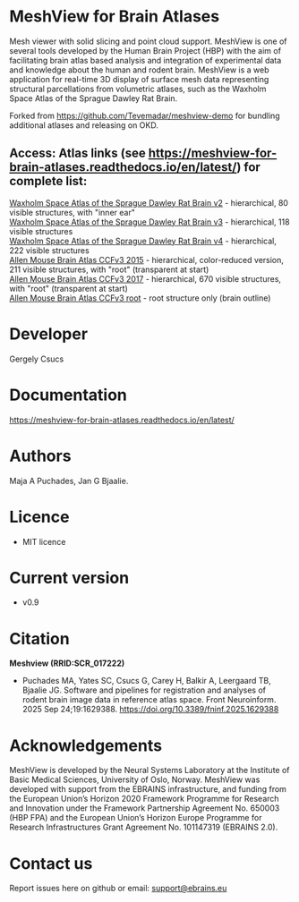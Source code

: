 # MeshView for Brain Atlases
Mesh viewer with solid slicing and point cloud support.
MeshView is one of several tools developed by the Human Brain Project (HBP) with the aim of facilitating brain atlas based analysis and integration of experimental data and knowledge about the human and rodent brain. MeshView is a web application for real-time 3D display of surface mesh data representing structural parcellations from volumetric atlases, such as the Waxholm Space Atlas of the Sprague Dawley Rat Brain.

Forked from https://github.com/Tevemadar/meshview-demo for bundling additional atlases and releasing on OKD.

## Access: Atlas links (see https://meshview-for-brain-atlases.readthedocs.io/en/latest/) for complete list:

[Waxholm Space Atlas of the Sprague Dawley Rat Brain v2](https://meshview.apps.hbp.eu/?atlas=WHS_SD_Rat_v2_39um) - hierarchical, 80 visible structures, with "inner ear"  
[Waxholm Space Atlas of the Sprague Dawley Rat Brain v3](https://meshview.apps.hbp.eu/?atlas=WHS_SD_Rat_v3_39um) - hierarchical, 118 visible structures  
[Waxholm Space Atlas of the Sprague Dawley Rat Brain v4](https://meshview.apps.hbp.eu/?atlas=WHS_SD_Rat_v4_39um) - hierarchical, 222 visible structures  
[Allen Mouse Brain Atlas CCFv3 2015](https://meshview.apps.hbp.eu/?atlas=ABA_Mouse_CCFv3_2015_25um) - hierarchical, color-reduced version, 211 visible structures, with "root" (transparent at start)  
[Allen Mouse Brain Atlas CCFv3 2017](https://meshview.apps.hbp.eu/?atlas=ABA_Mouse_CCFv3_2017_25um) - hierarchical, 670 visible structures, with "root" (transparent at start)  
[Allen Mouse Brain Atlas CCFv3 root](https://meshview.apps.hbp.eu/?atlas=AMBA_CCFv3_root) - root structure only (brain outline)

# Developer
Gergely Csucs

# Documentation
https://meshview-for-brain-atlases.readthedocs.io/en/latest/

# Authors
 Maja A Puchades, Jan G Bjaalie. 

# Licence
- MIT licence

# Current version
- v0.9

# Citation
**Meshview (RRID:SCR_017222)**

- Puchades MA, Yates SC, Csucs G, Carey H, Balkir A, Leergaard TB, Bjaalie JG. Software and pipelines for registration and analyses of rodent brain image data in reference atlas space. Front Neuroinform. 2025 Sep 24;19:1629388. https://doi.org/10.3389/fninf.2025.1629388

# Acknowledgements
MeshView is developed by the Neural Systems Laboratory at the Institute of Basic Medical Sciences, University of Oslo, Norway. MeshView was developed with support from the EBRAINS infrastructure, and funding from the European Union’s Horizon 2020 Framework Programme for Research and Innovation under the Framework Partnership Agreement No. 650003 (HBP FPA) and the European Union’s Horizon Europe Programme for Research Infrastructures Grant Agreement No. 101147319 (EBRAINS 2.0).

# Contact us
Report issues here on github or email: support@ebrains.eu
